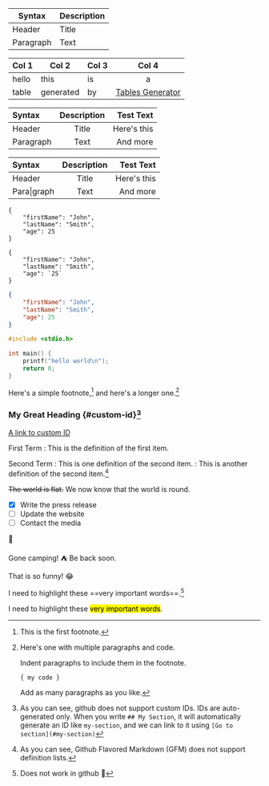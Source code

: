 | Syntax | Description |
| --- | --- |
| Header | Title |
| Paragraph | Text |

| Col 1 | Col 2     | Col 3 |       Col 4      |
|-------|-----------|-------|:----------------:|
| hello | this      | is    |         a        |
| table | generated | by    | [Tables Generator][1] |

[1]: <https://www.tablesgenerator.com/markdown_tables> "Tables Generator"

| Syntax      | Description | Test Text     |
| :---        |    :----:   |          ---: |
| Header      | Title       | Here's this   |
| Paragraph   | Text        | And more      |

| Syntax            | Description | Test Text     |
| :---              |    :----:   |          ---: |
| Header            | Title       | Here's this   |
| Para&#124;graph   | Text        | And more      |

```
{
	"firstName": "John",
	"lastName": "Smith",
	"age": 25
}
```

````
{
	"firstName": "John",
	"lastName": "Smith",
	"age": `25`
}
````

```json
{
	"firstName": "John",
	"lastName": "Smith",
	"age": 25
}
```

```c
#include <stdio.h>

int main() {
	printf("hello world\n");
	return 0;
}
```

Here's a simple footnote,[^1] and here's a longer one.[^bignote]

[^1]: This is the first footnote.

[^bignote]: Here's one with multiple paragraphs and code.

	Indent paragraphs to include them in the footnote.

	`{ my code }`

	Add as many paragraphs as you like.

### My Great Heading {#custom-id}[^2]

[A link to custom ID](#custom-id)

[^2]: As you can see, github does not support custom IDs. IDs are auto-generated only. When you write `## My Section`, it will automatically generate an ID like `my-section`, and we can link to it using `[Go to section](#my-section)`

First Term
: This is the definition of the first item.

Second Term
: This is one definition of the second item.
: This is another definition of the second item.[^3]

[^3]: As you can see, Github Flavored Markdown (GFM) does not support definition lists.

~~The world is flat.~~ We now know that the world is round.

- [x] Write the press release
- [ ] Update the website
- [ ] Contact the media

🫠

Gone camping! :tent: Be back soon.

That is so funny! :joy:

I need to highlight these ==very important words==.[^4]

[^4]: Does not work in github 🙁

I need to highlight these <mark>very important words</mark>.
